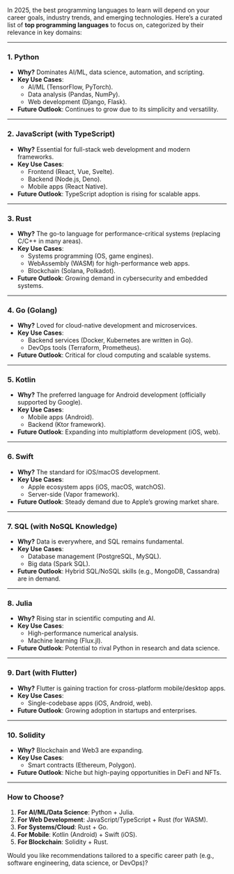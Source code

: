 
In 2025, the best programming languages to learn will depend on your career goals, industry trends, and emerging technologies. Here’s a curated list of **top programming languages** to focus on, categorized by their relevance in key domains:

---

### **1. Python**

- **Why?** Dominates AI/ML, data science, automation, and scripting.
- **Key Use Cases**:
    - AI/ML (TensorFlow, PyTorch).
    - Data analysis (Pandas, NumPy).
    - Web development (Django, Flask).
- **Future Outlook**: Continues to grow due to its simplicity and versatility.

---

### **2. JavaScript (with TypeScript)**

- **Why?** Essential for full-stack web development and modern frameworks.
- **Key Use Cases**:
    - Frontend (React, Vue, Svelte).
    - Backend (Node.js, Deno).
    - Mobile apps (React Native).
- **Future Outlook**: TypeScript adoption is rising for scalable apps.

---

### **3. Rust**

- **Why?** The go-to language for performance-critical systems (replacing C/C++ in many areas).
- **Key Use Cases**:
    - Systems programming (OS, game engines).
    - WebAssembly (WASM) for high-performance web apps.
    - Blockchain (Solana, Polkadot).
- **Future Outlook**: Growing demand in cybersecurity and embedded systems.

---

### **4. Go (Golang)**

- **Why?** Loved for cloud-native development and microservices.
- **Key Use Cases**:
    - Backend services (Docker, Kubernetes are written in Go).
    - DevOps tools (Terraform, Prometheus).
- **Future Outlook**: Critical for cloud computing and scalable systems.

---

### **5. Kotlin**

- **Why?** The preferred language for Android development (officially supported by Google).
- **Key Use Cases**:
    - Mobile apps (Android).
    - Backend (Ktor framework).
- **Future Outlook**: Expanding into multiplatform development (iOS, web).

---

### **6. Swift**

- **Why?** The standard for iOS/macOS development.
- **Key Use Cases**:
    - Apple ecosystem apps (iOS, macOS, watchOS).
    - Server-side (Vapor framework).
- **Future Outlook**: Steady demand due to Apple’s growing market share.

---

### **7. SQL (with NoSQL Knowledge)**

- **Why?** Data is everywhere, and SQL remains fundamental.
- **Key Use Cases**:
    - Database management (PostgreSQL, MySQL).
    - Big data (Spark SQL).
- **Future Outlook**: Hybrid SQL/NoSQL skills (e.g., MongoDB, Cassandra) are in demand.

---

### **8. Julia**

- **Why?** Rising star in scientific computing and AI.
- **Key Use Cases**:
    - High-performance numerical analysis.
    - Machine learning (Flux.jl).
- **Future Outlook**: Potential to rival Python in research and data science.

---

### **9. Dart (with Flutter)**

- **Why?** Flutter is gaining traction for cross-platform mobile/desktop apps.
- **Key Use Cases**:
    - Single-codebase apps (iOS, Android, web).
- **Future Outlook**: Growing adoption in startups and enterprises.

---

### **10. Solidity**

- **Why?** Blockchain and Web3 are expanding.
- **Key Use Cases**:
    - Smart contracts (Ethereum, Polygon).
- **Future Outlook**: Niche but high-paying opportunities in DeFi and NFTs.

---

### **How to Choose?**

1. **For AI/ML/Data Science**: Python + Julia.
2. **For Web Development**: JavaScript/TypeScript + Rust (for WASM).
3. **For Systems/Cloud**: Rust + Go.
4. **For Mobile**: Kotlin (Android) + Swift (iOS).
5. **For Blockchain**: Solidity + Rust.

Would you like recommendations tailored to a specific career path (e.g., software engineering, data science, or DevOps)?